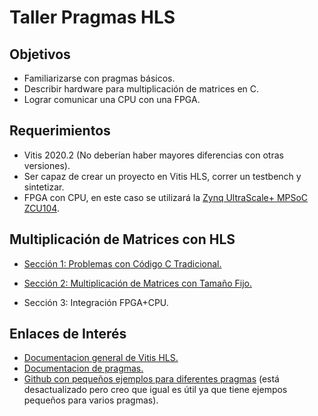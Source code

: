 # Taller Pragmas HLS

## Objetivos

* Familiarizarse con pragmas básicos.
* Describir hardware para multiplicación de matrices en C.
* Lograr comunicar una CPU con una FPGA.

## Requerimientos

* Vitis 2020.2 (No deberían haber mayores diferencias con otras versiones).
* Ser capaz de crear un proyecto en Vitis HLS, correr un testbench y sintetizar.
* FPGA con CPU, en este caso se utilizará la [Zynq UltraScale+ MPSoC ZCU104](https://www.xilinx.com/products/boards-and-kits/zcu104.html#).

## Multiplicación de Matrices con HLS

* [Sección 1: Problemas con Código C Tradicional.](./Seccion1/Readme.md)

* [Sección 2: Multiplicación de Matrices con Tamaño Fijo.](./Seccion2/Readme.md)

* Sección 3: Integración FPGA+CPU.

## Enlaces de Interés

* [Documentacion general de Vitis HLS.](https://www.xilinx.com/html_docs/xilinx2020_2/vitis_doc/gnq1597858079367.html)
* [Documentacion de pragmas.](https://www.xilinx.com/html_docs/xilinx2020_2/vitis_doc/hls_pragmas.html#okr1504034364623)
* [Github con pequeños ejemplos para diferentes pragmas](https://github.com/Xilinx/SDSoC_Examples/tree/master/cpp/getting_started) (está desactualizado pero creo que igual es útil ya que tiene ejempos pequeños para varios pragmas).

